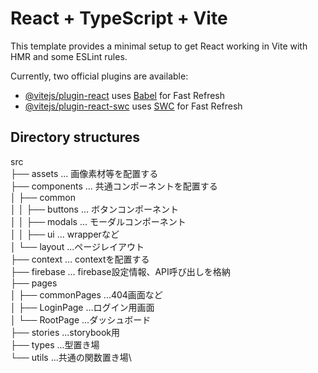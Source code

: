 # React + TypeScript + Vite

This template provides a minimal setup to get React working in Vite with HMR and some ESLint rules.

Currently, two official plugins are available:

- [@vitejs/plugin-react](https://github.com/vitejs/vite-plugin-react/blob/main/packages/plugin-react/README.md)
  uses [Babel](https://babeljs.io/) for Fast Refresh
- [@vitejs/plugin-react-swc](https://github.com/vitejs/vite-plugin-react-swc) uses [SWC](https://swc.rs/) for Fast
  Refresh

## Directory structures

src\
├── assets ... 画像素材等を配置する \
├── components ... 共通コンポーネントを配置する\
│ ├── common\
│ │ ├── buttons ... ボタンコンポーネント\
│ │ ├── modals ... モーダルコンポーネント\
│ │ ├── ui ... wrapperなど\
│ └── layout ...ページレイアウト\
├── context ... contextを配置する\
├── firebase ... firebase設定情報、API呼び出しを格納\
├── pages\
│ ├── commonPages ...404画面など\
│ ├── LoginPage ...ログイン用画面\
│ └── RootPage ...ダッシュボード\
├── stories ...storybook用\
├── types ...型置き場\
└── utils ...共通の関数置き場\